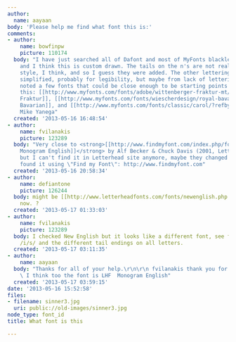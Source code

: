 ```yaml
---
author:
  name: aayaan
body: 'Please help me find what font this is:'
comments:
- author:
    name: bowfinpw
    picture: 110174
  body: "I have just searched all of Dafont and most of MyFonts blackletter fonts,
    and I think this is custom drawn. The tails on the n's are not really in blackletter
    style, I think, and so I guess they were added. The other lettering seems a bit
    simplified, probably for legibility, but maybe from lack of lettering skill. I
    noted a few fonts that could be close enough to be starting points to re-create
    this: [[http://www.myfonts.com/fonts/adobe/wittenberger-fraktur-mt/?refby=bowfin|Wittenberger
    Fraktur]], [[http://www.myfonts.com/fonts/wiescherdesign/royal-bavarian/?refby=bowfin|Royal
    Bavarian]], and [[http://www.myfonts.com/fonts/classic/carol/?refby=bowfin|Carol]].\r\n\r\n-
    Mike Yanega"
  created: '2013-05-16 16:48:54'
- author:
    name: fvilanakis
    picture: 123289
  body: "Very close to <strong>[[http://www.findmyfont.com/index.php/fonts/font-preview?fset=Letterhead&ffam=LHF%20Monogram%20English%20-%20Regular&fid=6cfb32514f291f0055c17af51e74eaa1&fsize=60&text=sinner&fit=1|LHF
    Monogram English]]</strong> by Alf Becker & Chuck Davis (2001, Letterhead Fonts)
    but I can't find it in Letterhead site anymore, maybe they changed the font name?\r\n\r\n------------------\r\nI
    found it using \"Find my Font\": http://www.findmyfont.com"
  created: '2013-05-16 20:58:34'
- author:
    name: defiantone
    picture: 126244
  body: might be [[http://www.letterheadfonts.com/fonts/newenglish.php|New English]]
    now. ?
  created: '2013-05-17 01:33:03'
- author:
    name: fvilanakis
    picture: 123289
  body: I checked New English but it looks like a different font, see for example
    /i/s/ and the different tail endings on all letters.
  created: '2013-05-17 03:11:35'
- author:
    name: aayaan
  body: "Thanks for all of your help.\r\n\r\n fvilanakis thank you for your help,
    \ I think too the font is LHF  Monogram English"
  created: '2013-05-17 03:59:15'
date: '2013-05-16 15:52:58'
files:
- filename: sinner3.jpg
  uri: public://old-images/sinner3.jpg
node_type: font_id
title: What font is this

---
```

